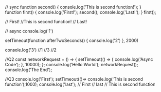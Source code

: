 // sync
function second() {
    console.log('This is second function!');
  }
  function first() {
    console.log('First!');
    second();
    console.log('Last!');
  }
  first();

 // First!
//This is second function!
// Last!


// async
console.log('1')

setTimeout(function afterTwoSeconds() {
  console.log('2')
}, 2000)

console.log('3')
//1
//3
//2

//Q2
const networkRequest = () => {
    setTimeout(() => {
      console.log('Async Code');
    }, 10000);
  };
  console.log('Hello World');
  networkRequest();
  console.log('The End');

//Q3
  console.log('First');
setTimeout(()=> console.log('This is second function'),1000);
console.log('last');
// First
// last
// This is second function